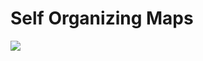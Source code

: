 # Self Organizing Maps

![](https://github.com/hsneto/redes_neurais/blob/master/dataset/networks/som.png)
